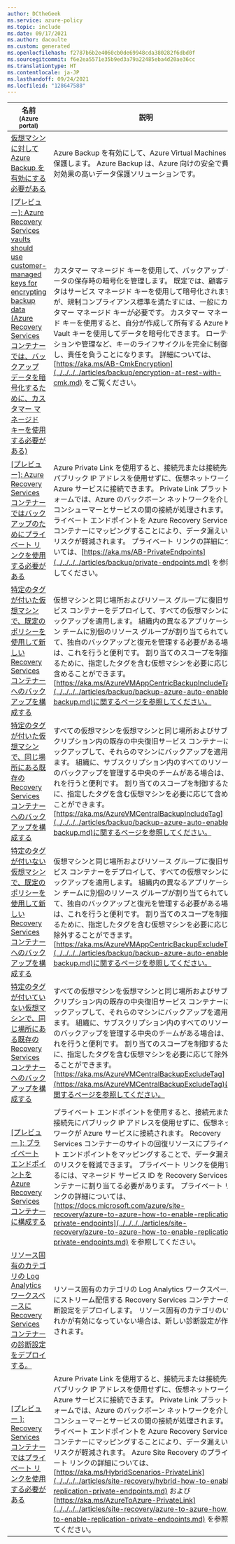 ```yaml
---
author: DCtheGeek
ms.service: azure-policy
ms.topic: include
ms.date: 09/17/2021
ms.author: dacoulte
ms.custom: generated
ms.openlocfilehash: f2787b6b2e4060cb0de69948cda380282f6dbd0f
ms.sourcegitcommit: f6e2ea5571e35b9ed3a79a22485eba4d20ae36cc
ms.translationtype: HT
ms.contentlocale: ja-JP
ms.lasthandoff: 09/24/2021
ms.locfileid: "128647588"
---
```

|名前<br /><sub>(Azure portal)</sub> |説明 |効果 |Version<br /><sub>(GitHub)</sub> |
|---|---|---|---|
|[仮想マシンに対して Azure Backup を有効にする必要がある](https://portal.azure.com/#blade/Microsoft_Azure_Policy/PolicyDetailBlade/definitionId/%2Fproviders%2FMicrosoft.Authorization%2FpolicyDefinitions%2F013e242c-8828-4970-87b3-ab247555486d) |Azure Backup を有効にして、Azure Virtual Machines を保護します。 Azure Backup は、Azure 向けの安全で費用対効果の高いデータ保護ソリューションです。 |AuditIfNotExists、Disabled |[2.0.0](https://github.com/Azure/azure-policy/blob/master/built-in-policies/policyDefinitions/Backup/VirtualMachines_EnableAzureBackup_Audit.json) |
|[\[プレビュー\]: Azure Recovery Services vaults should use customer-managed keys for encrypting backup data (Azure Recovery Services コンテナーでは、バックアップ データを暗号化するために、カスタマー マネージド キーを使用する必要がある)](https://portal.azure.com/#blade/Microsoft_Azure_Policy/PolicyDetailBlade/definitionId/%2Fproviders%2FMicrosoft.Authorization%2FpolicyDefinitions%2F2e94d99a-8a36-4563-bc77-810d8893b671) |カスタマー マネージド キーを使用して、バックアップ データの保存時の暗号化を管理します。 既定では、顧客データはサービス マネージド キーを使用して暗号化されますが、規制コンプライアンス標準を満たすには、一般にカスタマー マネージド キーが必要です。 カスタマー マネージド キーを使用すると、自分が作成して所有する Azure Key Vault キーを使用してデータを暗号化できます。 ローテーションや管理など、キーのライフサイクルを完全に制御し、責任を負うことになります。 詳細については、[https://aka.ms/AB-CmkEncryption](../../../../articles/backup/encryption-at-rest-with-cmk.md) をご覧ください。 |Audit、Deny、Disabled |[1.0.0-preview](https://github.com/Azure/azure-policy/blob/master/built-in-policies/policyDefinitions/Backup/AzBackupRSVault_CMKEnabled_Audit.json) |
|[\[プレビュー\]: Azure Recovery Services コンテナーではバックアップのためにプライベート リンクを使用する必要がある](https://portal.azure.com/#blade/Microsoft_Azure_Policy/PolicyDetailBlade/definitionId/%2Fproviders%2FMicrosoft.Authorization%2FpolicyDefinitions%2Fdeeddb44-9f94-4903-9fa0-081d524406e3) |Azure Private Link を使用すると、接続元または接続先にパブリック IP アドレスを使用せずに、仮想ネットワークを Azure サービスに接続できます。 Private Link プラットフォームでは、Azure のバックボーン ネットワークを介してコンシューマーとサービスの間の接続が処理されます。 プライベート エンドポイントを Azure Recovery Services コンテナーにマッピングすることにより、データ漏えいのリスクが軽減されます。 プライベート リンクの詳細については、[https://aka.ms/AB-PrivateEndpoints](../../../../articles/backup/private-endpoints.md) を参照してください。 |Audit、Disabled |[2.0.0-preview](https://github.com/Azure/azure-policy/blob/master/built-in-policies/policyDefinitions/Backup/RecoveryServices_PrivateEndpoint_Audit.json) |
|[特定のタグが付いた仮想マシンで、既定のポリシーを使用して新しい Recovery Services コンテナーへのバックアップを構成する](https://portal.azure.com/#blade/Microsoft_Azure_Policy/PolicyDetailBlade/definitionId/%2Fproviders%2FMicrosoft.Authorization%2FpolicyDefinitions%2F83644c87-93dd-49fe-bf9f-6aff8fd0834e) |仮想マシンと同じ場所およびリソース グループに復旧サービス コンテナーをデプロイして、すべての仮想マシンにバックアップを適用します。 組織内の異なるアプリケーション チームに別個のリソース グループが割り当てられていて、独自のバックアップと復元を管理する必要がある場合は、これを行うと便利です。 割り当てのスコープを制御するために、指定したタグを含む仮想マシンを必要に応じて含めることができます。 [https://aka.ms/AzureVMAppCentricBackupIncludeTag](../../../../articles/backup/backup-azure-auto-enable-backup.md)に関するページを参照してください。 |deployIfNotExists、auditIfNotExists、disabled |[3.0.0](https://github.com/Azure/azure-policy/blob/master/built-in-policies/policyDefinitions/Backup/VirtualMachineApplicationCentricBackup_Backup_Deploy_WithTag.json) |
|[特定のタグが付いた仮想マシンで、同じ場所にある既存の Recovery Services コンテナーへのバックアップを構成する](https://portal.azure.com/#blade/Microsoft_Azure_Policy/PolicyDetailBlade/definitionId/%2Fproviders%2FMicrosoft.Authorization%2FpolicyDefinitions%2F345fa903-145c-4fe1-8bcd-93ec2adccde8) |すべての仮想マシンを仮想マシンと同じ場所およびサブスクリプション内の既存の中央復旧サービス コンテナーにバックアップして、それらのマシンにバックアップを適用します。 組織に、サブスクリプション内のすべてのリソースのバックアップを管理する中央のチームがある場合は、これを行うと便利です。 割り当てのスコープを制御するために、指定したタグを含む仮想マシンを必要に応じて含めることができます。 [https://aka.ms/AzureVMCentralBackupIncludeTag](../../../../articles/backup/backup-azure-auto-enable-backup.md)に関するページを参照してください。 |deployIfNotExists、auditIfNotExists、disabled |[3.0.0](https://github.com/Azure/azure-policy/blob/master/built-in-policies/policyDefinitions/Backup/VirtualMachineWithTag_Backup_Deploy.json) |
|[特定のタグが付いない仮想マシンで、既定のポリシーを使用して新しい Recovery Services コンテナーへのバックアップを構成する](https://portal.azure.com/#blade/Microsoft_Azure_Policy/PolicyDetailBlade/definitionId/%2Fproviders%2FMicrosoft.Authorization%2FpolicyDefinitions%2F98d0b9f8-fd90-49c9-88e2-d3baf3b0dd86) |仮想マシンと同じ場所およびリソース グループに復旧サービス コンテナーをデプロイして、すべての仮想マシンにバックアップを適用します。 組織内の異なるアプリケーション チームに別個のリソース グループが割り当てられていて、独自のバックアップと復元を管理する必要がある場合は、これを行うと便利です。 割り当てのスコープを制御するために、指定したタグを含む仮想マシンを必要に応じて除外することができます。 [https://aka.ms/AzureVMAppCentricBackupExcludeTag](../../../../articles/backup/backup-azure-auto-enable-backup.md)に関するページを参照してください。 |deployIfNotExists、auditIfNotExists、disabled |[3.0.0](https://github.com/Azure/azure-policy/blob/master/built-in-policies/policyDefinitions/Backup/VirtualMachineApplicationCentricBackup_Backup_Deploy_WithOutTag.json) |
|[特定のタグが付いていない仮想マシンで、同じ場所にある既存の Recovery Services コンテナーへのバックアップを構成する](https://portal.azure.com/#blade/Microsoft_Azure_Policy/PolicyDetailBlade/definitionId/%2Fproviders%2FMicrosoft.Authorization%2FpolicyDefinitions%2F09ce66bc-1220-4153-8104-e3f51c936913) |すべての仮想マシンを仮想マシンと同じ場所およびサブスクリプション内の既存の中央復旧サービス コンテナーにバックアップして、それらのマシンにバックアップを適用します。 組織に、サブスクリプション内のすべてのリソースのバックアップを管理する中央のチームがある場合は、これを行うと便利です。 割り当てのスコープを制御するために、指定したタグを含む仮想マシンを必要に応じて除外することができます。 [https://aka.ms/AzureVMCentralBackupExcludeTag](https://aka.ms/AzureVMCentralBackupExcludeTag)に関するページを参照してください。 |deployIfNotExists、auditIfNotExists、disabled |[3.0.0](https://github.com/Azure/azure-policy/blob/master/built-in-policies/policyDefinitions/Backup/VirtualMachineBackup_Backup_DeployIfNotExists.json) |
|[\[プレビュー \]: プライベート エンドポイントを Azure Recovery Services コンテナーに構成する](https://portal.azure.com/#blade/Microsoft_Azure_Policy/PolicyDetailBlade/definitionId/%2Fproviders%2FMicrosoft.Authorization%2FpolicyDefinitions%2Fe95a8a5c-0987-421f-84ab-df4d88ebf7d1) |プライベート エンドポイントを使用すると、接続元または接続先にパブリック IP アドレスを使用せずに、仮想ネットワークが Azure サービスに接続されます。 Recovery Services コンテナーのサイトの回復リソースにプライベート エンドポイントをマッピングすることで、データ漏えいのリスクを軽減できます。 プライベート リンクを使用するには、マネージド サービス ID を Recovery Services コンテナーに割り当てる必要があります。 プライベート リンクの詳細については、[https://docs.microsoft.com/azure/site-recovery/azure-to-azure-how-to-enable-replication-private-endpoints](../../../../articles/site-recovery/azure-to-azure-how-to-enable-replication-private-endpoints.md) を参照してください。 |DeployIfNotExists、Disabled |[1.0.0-preview](https://github.com/Azure/azure-policy/blob/master/built-in-policies/policyDefinitions/Site%20Recovery/SiteRecovery_PrivateEndpoints_DeployIfNotExist.json) |
|[リソース固有のカテゴリの Log Analytics ワークスペースに Recovery Services コンテナーの診断設定をデプロイする。](https://portal.azure.com/#blade/Microsoft_Azure_Policy/PolicyDetailBlade/definitionId/%2Fproviders%2FMicrosoft.Authorization%2FpolicyDefinitions%2Fc717fb0c-d118-4c43-ab3d-ece30ac81fb3) |リソース固有のカテゴリの Log Analytics ワークスペースにストリーム配信する Recovery Services コンテナーの診断設定をデプロイします。 リソース固有のカテゴリのいずれかが有効になっていない場合は、新しい診断設定が作成されます。 |deployIfNotExists |[1.0.2](https://github.com/Azure/azure-policy/blob/master/built-in-policies/policyDefinitions/Backup/EnableRecoveryServiceVaultDiagnosticSetting_Backup_DeployIfNotExist.json) |
|[\[プレビュー \]: Recovery Services コンテナーではプライベート リンクを使用する必要がある](https://portal.azure.com/#blade/Microsoft_Azure_Policy/PolicyDetailBlade/definitionId/%2Fproviders%2FMicrosoft.Authorization%2FpolicyDefinitions%2F11e3da8c-1d68-4392-badd-0ff3c43ab5b0) |Azure Private Link を使用すると、接続元または接続先にパブリック IP アドレスを使用せずに、仮想ネットワークを Azure サービスに接続できます。 Private Link プラットフォームでは、Azure のバックボーン ネットワークを介してコンシューマーとサービスの間の接続が処理されます。 プライベート エンドポイントを Azure Recovery Services コンテナーにマッピングすることにより、データ漏えいのリスクが軽減されます。 Azure Site Recovery のプライベート リンクの詳細については、[https://aka.ms/HybridScenarios-PrivateLink](../../../../articles/site-recovery/hybrid-how-to-enable-replication-private-endpoints.md) および [https://aka.ms/AzureToAzure-PrivateLink](../../../../articles/site-recovery/azure-to-azure-how-to-enable-replication-private-endpoints.md) を参照してください。 |Audit、Disabled |[1.0.0-preview](https://github.com/Azure/azure-policy/blob/master/built-in-policies/policyDefinitions/Site%20Recovery/RecoveryServices_SiteRecovery_PrivateEndpoint_Audit.json) |